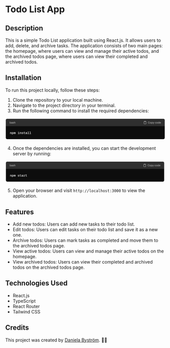 # Todo List App

## Description

This is a simple Todo List application built using React.js. It allows users to add, delete, and archive tasks. The application consists of two main pages: the homepage, where users can view and manage their active todos, and the archived todos page, where users can view their completed and archived todos.

## Installation

To run this project locally, follow these steps:

1. Clone the repository to your local machine.
2. Navigate to the project directory in your terminal.
3. Run the following command to install the required dependencies:

![alt text](/src/assets/install.png)

4. Once the dependencies are installed, you can start the development server by running:

![alt text](/src/assets/start.png)

5. Open your browser and visit `http://localhost:3000` to view the application.

## Features

- Add new todos: Users can add new tasks to their todo list.
- Edit todos: Users can edit tasks on their todo list and save it as a new one.
- Archive todos: Users can mark tasks as completed and move them to the archived todos page.
- View active todos: Users can view and manage their active todos on the homepage.
- View archived todos: Users can view their completed and archived todos on the archived todos page.

## Technologies Used

- React.js
- TypeScript
- React Router
- Tailwind CSS

## Credits

This project was created by [Daniela Byström](https://github.com/danibystrom). 💪🏼
